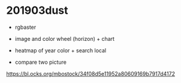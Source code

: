 # 201903dust

- rgbaster
     
- image and color wheel (horizon) + chart
- heatmap of year color + search local
- compare two picture  
  
https://bl.ocks.org/mbostock/34f08d5e11952a80609169b7917d4172